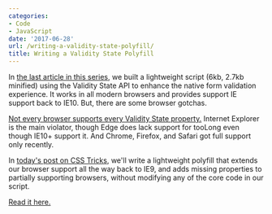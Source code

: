 ```yaml
---
categories:
- Code
- JavaScript
date: '2017-06-28'
url: /writing-a-validity-state-polyfill/
title: Writing a Validity State Polyfill
---
```


In [the last article in this series](/vanilla-javascript-form-validation-and-the-constraint-validation-api/), we built a lightweight script (6kb, 2.7kb minified) using the Validity State API to enhance the native form validation experience. It works in all modern browsers and provides support IE support back to IE10. But, there are some browser gotchas.

[Not every browser supports every Validity State property.](https://quirksmode.org/dom/forms/index.html#link2) Internet Explorer is the main violator, though Edge does lack support for tooLong even though IE10+ support it. And Chrome, Firefox, and Safari got full support only recently.

In [today's post on CSS Tricks](https://css-tricks.com/form-validation-part-3-validity-state-api-polyfill/), we'll write a lightweight polyfill that extends our browser support all the way back to IE9, and adds missing properties to partially supporting browsers, without modifying any of the core code in our script.

[Read it here.](https://css-tricks.com/form-validation-part-3-validity-state-api-polyfill/)